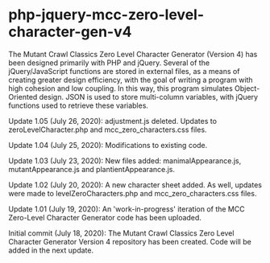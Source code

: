 # php-jquery-mcc-zero-level-character-gen-v4
The Mutant Crawl Classics Zero Level Character Generator (Version 4) has been designed primarily with PHP and jQuery. Several of the jQuery/JavaScript functions are stored in external files, as a means of creating greater design efficiency, with the goal of writing a program with high cohesion and low coupling. In this way, this program simulates Object-Oriented design. JSON is used to store multi-column variables, with jQuery functions used to retrieve these variables.


Update 1.05 (July 26, 2020):  adjustment.js deleted.  Updates to zeroLevelCharacter.php and mcc_zero_characters.css files.

Update 1.04 (July 25, 2020):  Modifications to existing code.

Update 1.03 (July 23, 2020):  New files added: manimalAppearance.js, mutantAppearance.js and plantientAppearance.js.  

Update 1.02 (July 20, 2020):  A new character sheet added.  As well, updates were made to levelZeroCharacters.php and mcc_zero_characters.css files.

Update 1.01 (July 19, 2020): An 'work-in-progress' iteration of the MCC Zero-Level Character Generator code has been uploaded.

Initial commit (July 18, 2020): The Mutant Crawl Classics Zero Level Character Generator Version 4 repository has been created.  Code will be added in the next update.
